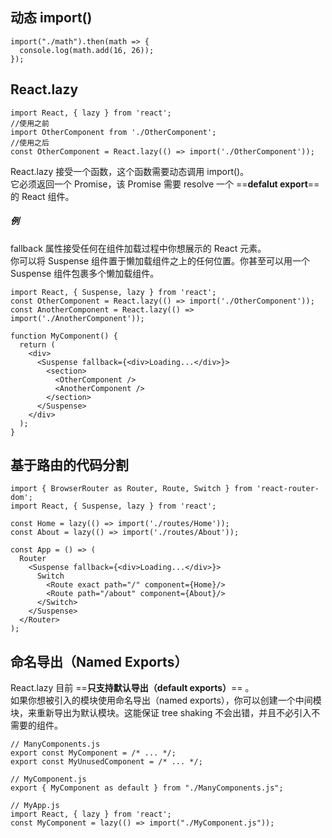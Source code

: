 ## 动态 import()
```
import("./math").then(math => {
  console.log(math.add(16, 26));
});
```
## React.lazy
```
import React, { lazy } from 'react';
//使用之前
import OtherComponent from './OtherComponent';
//使用之后
const OtherComponent = React.lazy(() => import('./OtherComponent'));
```
React.lazy 接受一个函数，这个函数需要动态调用 import()。  
它必须返回一个 Promise，该 Promise 需要 resolve 一个 ==**defalut export**== 的 React 组件。
##### 例
fallback 属性接受任何在组件加载过程中你想展示的 React 元素。  
你可以将 Suspense 组件置于懒加载组件之上的任何位置。你甚至可以用一个 Suspense 组件包裹多个懒加载组件。
```
import React, { Suspense, lazy } from 'react';
const OtherComponent = React.lazy(() => import('./OtherComponent'));
const AnotherComponent = React.lazy(() => import('./AnotherComponent'));

function MyComponent() {
  return (
    <div>
      <Suspense fallback={<div>Loading...</div>}>
        <section>
          <OtherComponent />
          <AnotherComponent />
        </section>
      </Suspense>
    </div>
  );
}
```
## 基于路由的代码分割
```
import { BrowserRouter as Router, Route, Switch } from 'react-router-dom';
import React, { Suspense, lazy } from 'react';

const Home = lazy(() => import('./routes/Home'));
const About = lazy(() => import('./routes/About'));

const App = () => (
  Router
    <Suspense fallback={<div>Loading...</div>}>
      Switch
        <Route exact path="/" component={Home}/>
        <Route path="/about" component={About}/>
      </Switch>
    </Suspense>
  </Router>
);
```
## 命名导出（Named Exports）
React.lazy 目前 ==**只支持默认导出（default exports）**== 。  
如果你想被引入的模块使用命名导出（named exports），你可以创建一个中间模块，来重新导出为默认模块。这能保证 tree shaking 不会出错，并且不必引入不需要的组件。
```
// ManyComponents.js
export const MyComponent = /* ... */;
export const MyUnusedComponent = /* ... */;
```
```
// MyComponent.js
export { MyComponent as default } from "./ManyComponents.js";
```
```
// MyApp.js
import React, { lazy } from 'react';
const MyComponent = lazy(() => import("./MyComponent.js"));
```
